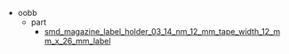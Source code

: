 * oobb
  * part
    * [smd_magazine_label_holder_03_14_nm_12_mm_tape_width_12_mm_x_26_mm_label](oobb/part/smd_magazine_label_holder_03_14_nm_12_mm_tape_width_12_mm_x_26_mm_label)
